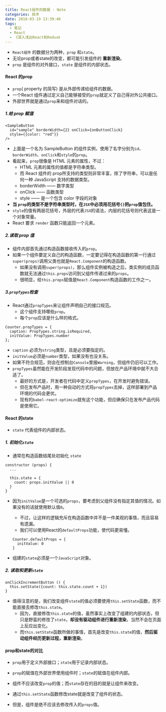```yaml
---
title: React组件的数据 - Note
categories: 技术
date: 2018-03-19 13:39:40
tags:
  - 笔记
  - React
  - 《深入浅出React和Redux》
---
```


- `React组件` 的数据分为两种，`prop` 和`state`。
- 无论prop或者state的改变，都可能引发组件的 **重新渲染**。
- `prop` 是组件的对外接口，`state` 是组件的内部状态。

#### React 的prop
- `prop`( property 的简写) 是从外部传递给组件的数据。
- 一个React 组件通过定义自己能够接受的`prop`就定义了自己得对外公共接口。
- 外部世界就是通过`prop`来和组件对话的。

##### 1.给 prop 赋值

```
<SampleButton
  id="sample" borderWidth={2} onClick={onButtonClick}
  style={{color: "red"}}
/>
```

<!--more-->

- 上面是一个名为 SampleButton 的组件实例，使用了名字分别为`id`、`borderWidth`、`onClick`和`style`的`prop`。
- 看起来，`prop`很像是 HTML 元素的属性，不过：
  - HTML 元素的属性的值都是字符串类型。
  - 而 React 组件的 prop所支持的类型则非常丰富，除了字符串，可以是任何一种 JavaScript 支持的数据类型。
  - borderWidth —— 数字类型
  - onClick —— 函数类型
  - style —— 是一个包含 color 字段的对象
- **当 `prop`的类型不是字符串类型时，在`JSX`中必须用花括号`{}`把`prop`值包住。**
- `style`的值有两层花括号，外层的代表`JSX`的语法，内层的花括号则代表这是一个对象常量。
- React 要求 `render` 函数只能返回一个元素。

##### 2.读取 prop 值
- 组件内部首先通过构造函数接收传入的`prop`。
- 如果一个组件要定义自己的构造函数，一定要记得在构造函数的第一行通过`super(props)`调用父类也就是`React.Component`的构造函数。
  - 如果没有调用`super(props)`，那么组件实例被构造之后，类实例的成员函数就无法通过`this.props`访问到父组件传递过来的`props`。
  - 很明显，给`this.props`赋值是`React.Component`构造函数的工作之一。

##### 3.`propTypes`检查
- React通过`propTypes`来让组件声明自己的接口规范。
  - 这个组件支持哪些`prop`。
  - 每个`prop`应该是什么样的格式。

```
Counter.propTypes = {
  caption: PropTypes.string.isRequired,
  initValue: PropTypes.number
};
```

- `caption` 必须为`string`类型，且是必须要指定的。
- `initValue`必须是`number`类型，如果没有也没关系。
- 如果不符合规范，则会在控制台`Console`里报`Warning`，但组件仍旧可以工作。
- `propTypes`虽然能在开发阶段发现代码中的问题，但放在产品环境中就不大合适了。
  - 最好的方式是，开发者在代码中定义`propTypes`，在开发时避免错误。
  - 但在发布产品时，用一种自动的方式将`propTypes`去掉，这样部署到产品环境的代码会更优。
  - 现有的`babel-react-optimize`就有这个功能，但应确保只在发布产品代码是使用它。


#### React 的state
- `state` 代表组件的内部状态。

##### 1. 初始化`state`
- 通常在构造函数结尾处初始化 `state`

```
constructor (props) {
  ...

  this.state = {
    count: props.initValue || 0
  }
}
```

- 因为`initValue`是一个可选的`props`，要考虑到父组件没有指定其值的情况。如果没有的话就使用默认值`0`。
  - 不过，让这样的逻辑充斥在构造函数中并不是一件美观的事情，而且容易有遗漏。
  - 我们可以使用React的`defaultProps`功能，使代码更易懂。

  ```
  Counter.defaultProps = {
    initValue: 0
  }
  ```

- 组建的`state`必须是一个`JavaScript`对象。


##### 2. 读取和更新`state`

```
onClickIncrementButton () {
  this.setState({count: this.state.count + 1})
}
```

- 值得注意的是，我们改变组件`state`的值必须要使用`this.setState`函数，而不能直接去修改`this.state`。
  - 因为，直接修改`this.state`的值，虽然事实上改变了组建的内部状态，但只是野蛮的修改了`state`，**却没有驱动组件进行重新渲染**，当然不会在页面上反应出变化。
  - 而`this.setState`函数所做的事情，首先是改变`this.state`的值，**然后驱动组件经历更新过程，重新渲染**。


#### prop和state的对比
- `prop`用于定义外部接口；`state`用于记录内部状态。
- `prop`的赋值在外部世界使用组件时；`state`的赋值在组件内部。
- 组件不应该改变`prop`的值；而`state`存在的目的就是让组件来改变。


- 通过`this.setState`函数修改state就是改变了组件的状态。
- 但是，组件是绝不应该去修改传入的`props`值。
